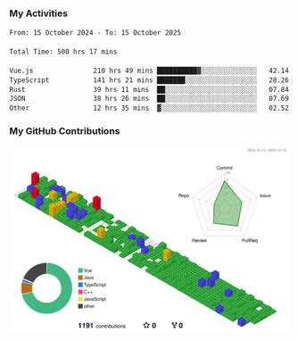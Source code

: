 ### My Activities

<!--START_SECTION:waka-->

```txt
From: 15 October 2024 - To: 15 October 2025

Total Time: 500 hrs 17 mins

Vue.js               210 hrs 49 mins ██████████▓░░░░░░░░░░░░░░   42.14 %
TypeScript           141 hrs 21 mins ███████░░░░░░░░░░░░░░░░░░   28.26 %
Rust                 39 hrs 11 mins  ██░░░░░░░░░░░░░░░░░░░░░░░   07.84 %
JSON                 38 hrs 26 mins  ██░░░░░░░░░░░░░░░░░░░░░░░   07.69 %
Other                12 hrs 35 mins  ▓░░░░░░░░░░░░░░░░░░░░░░░░   02.52 %
```

<!--END_SECTION:waka-->

### My GitHub Contributions

![](./profile-3d-contrib/profile-gitblock.svg)
